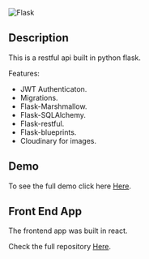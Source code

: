 ![Flask](https://blog.tiraquelibras.com/wp-content/uploads/2019/08/Flask.png)

## Description
This is a restful api built in python flask.

Features:

- JWT Authenticaton.
- Migrations.
- Flask-Marshmallow.
- Flask-SQLAlchemy.
- Flask-restful.
- Flask-blueprints.
- Cloudinary for images.


## Demo
To see the full demo click here [Here](http://128.199.43.48/adminwebapp/user/login).


## Front End App
The frontend app was built in react.

Check the full repository [Here](https://github.com/ottobonilla95/react-admin-app).

   
   

